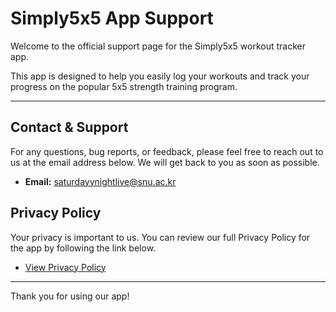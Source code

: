 # Simply5x5 App Support

Welcome to the official support page for the Simply5x5 workout tracker app. 

This app is designed to help you easily log your workouts and track your progress on the popular 5x5 strength training program.

---

## Contact & Support

For any questions, bug reports, or feedback, please feel free to reach out to us at the email address below. We will get back to you as soon as possible.

- **Email:** saturdayynightlive@snu.ac.kr

## Privacy Policy

Your privacy is important to us. You can review our full Privacy Policy for the app by following the link below.

- [View Privacy Policy](https://www.termsfeed.com/live/f9c98a06-2f20-4d4c-a8bb-61b707c70edb)

---

Thank you for using our app!
